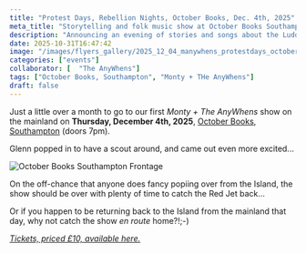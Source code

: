 ```yaml
---
title: "Protest Days, Rebellion Nights, October Books, Dec. 4th, 2025"
meta_title: "Storytelling and folk music show at October Books Southampton; Monty storyteller; The AnyWhens; folk music; songs and stories of the Luddites; Luddites; Luddism, Blanketeers; protest tales; "
description: "Announcing an evening of stories and songs about the Luddites, at October Books, Southampton, as performed by Monty and The AnyWhens (Glenn Koppany and Sue Cain)"
date: 2025-10-31T16:47:42
image: "/images/flyers_gallery/2025_12_04_manywhens_protestdays_octoberbooks.png"
categories: ["events"]
collaborator: [  "The AnyWhens"]
tags: ["October Books, Southampton", "Monty + THe AnyWhens"]
draft: false
---
```


Just a little over a month to go to our first *Monty + The AnyWhens* show on the mainland on __Thursday, December 4th, 2025__, [October Books, Southampton](https://octoberbooks.org/) (doors 7pm).

Glenn popped in to have a scout around, and came out even more excited...

![October Books Southampton Frontage](/images/october_books_frontage.png)

On the off-chance that anyone does fancy popiing over from the Island, the show should be over with plenty of time to catch the Red Jet back...

Or if you happen to be returning back to the Island from the mainland that day, why not catch the show *en route* home?!;-)

*[Tickets, priced £10, available here.](https://octoberbooks.lemonbooking.com/events/116/details)*